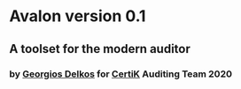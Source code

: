 # Avalon version 0.1

## A toolset for the modern auditor

### by [Georgios Delkos](georgios.delkos@certik.io) for [CertiK](certik.io) Auditing Team 2020 

